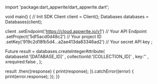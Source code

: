 import 'package:dart_appwrite/dart_appwrite.dart';

void main() { // Init SDK
  Client client = Client();
  Databases databases = Databases(client);

  client
    .setEndpoint('https://cloud.appwrite.io/v1') // Your API Endpoint
    .setProject('5df5acd0d48c2') // Your project ID
    .setKey('919c2d18fb5d4...a2ae413da83346ad2') // Your secret API key
  ;

  Future result = databases.createIntegerAttribute(
    databaseId:'[DATABASE_ID]' ,
    collectionId:'[COLLECTION_ID]' ,
    key:'' ,
    xrequired:false ,
  );

  result
    .then((response) {
      print(response);
    }).catchError((error) {
      print(error.response);
  });
}}